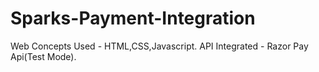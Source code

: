 # Sparks-Payment-Integration
Web Concepts Used - HTML,CSS,Javascript.  API Integrated - Razor Pay Api(Test Mode).
